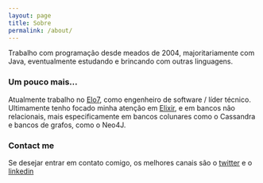 ```yaml
---
layout: page
title: Sobre
permalink: /about/
---
```


Trabalho com programação desde meados de 2004, majoritariamente com Java, eventualmente estudando e brincando com outras linguagens.

### Um pouco mais...

Atualmente trabalho no [Elo7](https://engenharia.elo7.com.br/), como engenheiro de software / líder técnico.
Ultimamente tenho focado minha atenção em [Elixir](https://elixir-lang.org/), e em bancos não relacionais, mais especificamente em bancos colunares como o Cassandra e bancos de grafos, como o Neo4J.

### Contact me

Se desejar entrar em contato comigo, os melhores canais são o [twitter](https://twitter.com/mario_fts) e o [linkedin](https://www.linkedin.com/in/mariofts/)
